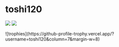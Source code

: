 # toshi120
<span>
  <img align=“left” src=“https://github-readme-stats.vercel.app/api?username=toshi120&count_private=true&show_icons=true&include_all_commits=true” />
</span>
<span>
  <img align=“left” src=“https://github-readme-stats.vercel.app/api/top-langs/?username=toshi120&&hide=jupyter%20notebook,tex&langs_count=10&layout=compact&card_width=500”/>
</span>
<p>
  ![trophies](https://github-profile-trophy.vercel.app/?username=toshi120&column=7&margin-w=8)
<p>
<!--
**toshi120/toshi120** is a :ピカピカ: _special_ :ピカピカ: repository because its `README.md` (this file) appears on your GitHub profile.
Here are some ideas to get you started:
- :望遠鏡: I’m currently working on ...
- :芽: I’m currently learning ...
- :バニーガールズ: I’m looking to collaborate on ...
- :考え中: I’m looking for help with ...
- :入力中アイコン: Ask me about ...
- :郵便受け: How to reach me: ...
- :スマイル: Pronouns: ...
- :いなずま: Fun fact: ...
-->
